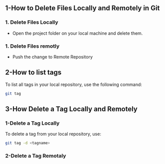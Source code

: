 ## 1-How to Delete Files Locally and Remotely in Git

### 1. Delete Files Locally
- Open the project folder on your local machine and delete them.

### 1. Delete Files remotly
- Push the change to Remote Repository

## 2-How to list tags
To list all tags in your local repository, use the following command:
```bash
git tag
```

## 3-How Delete a Tag Locally and Remotely
### 1-Delete a Tag Locally
To delete a tag from your local repository, use:
```bash
git tag -d <tagname>
```

### 2-Delete a Tag Remotaly








